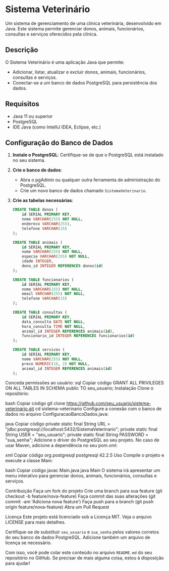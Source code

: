 # Sistema Veterinário

Um sistema de gerenciamento de uma clínica veterinária, desenvolvido em Java. Este sistema permite gerenciar donos, animais, funcionários, consultas e serviços oferecidos pela clínica.

## Descrição

O Sistema Veterinário é uma aplicação Java que permite:
- Adicionar, listar, atualizar e excluir donos, animais, funcionários, consultas e serviços.
- Conectar-se a um banco de dados PostgreSQL para persistência dos dados.

## Requisitos

- Java 11 ou superior
- PostgreSQL
- IDE Java (como IntelliJ IDEA, Eclipse, etc.)

## Configuração do Banco de Dados

1. **Instale o PostgreSQL**: Certifique-se de que o PostgreSQL está instalado no seu sistema.
2. **Crie o banco de dados**:
   - Abra o pgAdmin ou qualquer outra ferramenta de administração do PostgreSQL.
   - Crie um novo banco de dados chamado `SistemaVeterinario`.

3. **Crie as tabelas necessárias**:
   ```sql
   CREATE TABLE donos (
       id SERIAL PRIMARY KEY,
       nome VARCHAR(255) NOT NULL,
       endereco VARCHAR(255),
       telefone VARCHAR(15)
   );

   CREATE TABLE animais (
       id SERIAL PRIMARY KEY,
       nome VARCHAR(255) NOT NULL,
       especie VARCHAR(255) NOT NULL,
       idade INTEGER,
       dono_id INTEGER REFERENCES donos(id)
   );

   CREATE TABLE funcionarios (
       id SERIAL PRIMARY KEY,
       nome VARCHAR(255) NOT NULL,
       email VARCHAR(255) NOT NULL,
       telefone VARCHAR(15)
   );

   CREATE TABLE consultas (
       id SERIAL PRIMARY KEY,
       data_consulta DATE NOT NULL,
       hora_consulta TIME NOT NULL,
       animal_id INTEGER REFERENCES animais(id),
       funcionario_id INTEGER REFERENCES funcionarios(id)
   );

   CREATE TABLE servicos (
       id SERIAL PRIMARY KEY,
       nome VARCHAR(255) NOT NULL,
       preco NUMERIC(10, 2) NOT NULL,
       animal_id INTEGER REFERENCES animais(id)
   );
Conceda permissões ao usuário:
sql
Copiar código
GRANT ALL PRIVILEGES ON ALL TABLES IN SCHEMA public TO seu_usuario;
Instalação
Clone o repositório:

bash
Copiar código
git clone https://github.com/seu_usuario/sistema-veterinario.git
cd sistema-veterinario
Configure a conexão com o banco de dados no arquivo ConfiguracaoBancoDados.java:

java
Copiar código
private static final String URL = "jdbc:postgresql://localhost:5432/SistemaVeterinario";
private static final String USER = "seu_usuario";
private static final String PASSWORD = "sua_senha";
Adicione o driver do PostgreSQL ao seu projeto. No caso de usar Maven, adicione a dependência no seu pom.xml:

xml
Copiar código
<dependency>
    <groupId>org.postgresql</groupId>
    <artifactId>postgresql</artifactId>
    <version>42.2.5</version>
</dependency>
Uso
Compile o projeto e execute a classe Main:

bash
Copiar código
javac Main.java
java Main
O sistema irá apresentar um menu interativo para gerenciar donos, animais, funcionários, consultas e serviços.

Contribuição
Faça um fork do projeto
Crie uma branch para sua feature (git checkout -b feature/nova-feature)
Faça commit das suas alterações (git commit -am 'Adiciona nova feature')
Faça push para a branch (git push origin feature/nova-feature)
Abra um Pull Request

Licença
Este projeto está licenciado sob a Licença MIT. Veja o arquivo LICENSE para mais detalhes.


Certifique-se de substituir `seu_usuario` e `sua_senha` pelos valores corretos do seu banco de dados PostgreSQL. Adicione também um arquivo de licença se necessário.

Com isso, você pode colar este conteúdo no arquivo `README.md` do seu repositório no GitHub. Se precisar de mais alguma coisa, estou à disposição para ajudar!





